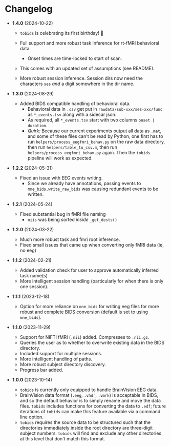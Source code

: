 # Changelog

* **1.4.0** (2024-10-22)
    - `tobids` is celebrating its first birthday! 🎉

    - Full support and more robust task inference for rt-fMRI behavioral data.
        - Onset times are time-locked to start of scan.
    - This comes with an updated set of assumptions (see README).
    - More robust session inference. Session dirs now need the characters `ses` *and* a digit somewhere in the dir name.

* **1.3.0** (2024-08-29)
    * Added BIDS compatible handling of behavioral data.
        * Behavioral data in `.csv` get put in
            `rawdata/sub-xxx/ses-xxx/func` as `*_events.tsv` along with a
            sidecar json.
        * As required, all `*_events.tsv` start with two columns `onset |
            duration`.
        * *Quirk:* Because our current experiments output all data as
            `.mat`, and some of these files can't be read by Python, one
            first has to run `helpers/process_eegfmri_behav.py` on the raw
            data directory, then run `helpers/table_to_csv.m`, then run
            `helpers/process_eegfmri_behav.py` again. Then the `tobids`
            pipeline will work as expected.

* **1.2.2** (2024-05-31)
    * Fixed an issue with EEG events writing.
        * Since we already have annotations, passing events to
            `mne_bids.write_raw_bids` was causing redundant events to be
            written.

* **1.2.1** (2024-05-24)
    * Fixed substantial bug in fMRI file naming
        * `niis` was being sorted *inside* `_get_dests()`

* **1.2.0** (2024-03-22)
    * Much more robust task and fmri root inference.
    * Fixed small issues that came up when converting only fMRI data (ie,
        no eeg)

* **1.1.2** (2024-02-21)
    * Added validation check for user to approve automatically inferred
        task name(s)
    * More intelligent session handling (particularly for when there is
        only one session).

* **1.1.1** (2023-12-18)
    * Option for more reliance on `mne_bids` for writing eeg files for more
        robust and complete BIDS conversion (default is set to using
        `mne_bids`).

* **1.1.0** (2023-11-29)
    * Support for NIFTI fMRI (`.nii`) added. Compresses to `.nii.gz`.
    * Queries the user as to whether to overwrite existing data in the BIDS
        directory.
    * Included support for multiple sessions.
    * More intelligent handling of paths.
    * More robust subject directory discovery.
    * Progress bar added.


* **1.0.0** (2023-10-14)
	* `tobids` is currently only equipped to handle BrainVision EEG data.
	* BrainVision data format (`.eeg`, `.vhdr`, `.vmrk`) is acceptable in BIDS, and so the default behavior is to simply rename and move the data files. `tobids` includes functions for converting the data to `.edf`; future iterations of `tobids` can make this feature available via a command line option.
	* `tobids` requires the source data to be structured such that the directories immediately inside the root directory are three-digit subject numbers. `tobids` will find and exclude any other directories at this level that don't match this format.


